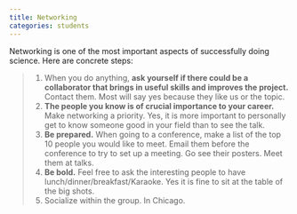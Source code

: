 ```yaml
---
title: Networking
categories: students
---
```


Networking is one of the most important aspects of successfully doing science. Here are concrete steps:

  > 1. When you do anything, **ask yourself if there could be a collaborator that brings in useful skills and improves the project.** Contact them. Most will say yes because they like us or the topic.
  > 2. **The people you know is of crucial importance to your career.** Make networking a priority. Yes, it is more important to personally get to know someone good in your field than to see the talk.
  > 3. **Be prepared.** When going to a conference, make a list of the top 10 people you would like to meet. Email them before the conference to try to set up a meeting. Go see their posters. Meet them at talks.
  > 4. **Be bold.** Feel free to ask the interesting people to have lunch/dinner/breakfast/Karaoke. Yes it is fine to sit at the table of the big shots.
  > 5. Socialize within the group. In Chicago.
